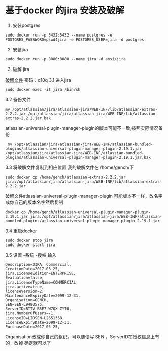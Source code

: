 # 基于docker 的jira 安装及破解
1. 安装postgres
```
sudo docker run -p 5432:5432 --name postgres -e POSTGRES_PASSWORD=pswd4jira -e POSTGRES_USER=jira -d postgres
```
2. 安装jira

```
sudo docker run -p 8080:8080 --name jira -d ansi/jira
```
3. 破解 jira

[破解文件](http://pan.baidu.com/s/1dEXwA21) 密码：d10q
3.1 进入jira
```
sudo docker exec -it jira /bin/sh
```
3.2 备份文件


```
mv /opt/atlassian/jira/atlassian-jira/WEB-INF/lib/atlassian-extras-2.2.2.jar /opt/atlassian/jira/atlassian-jira/WEB-INF/lib/atlassian-extras-2.2.2.jar.bak
```
atlassian-universal-plugin-manager-plugin的版本可能不一致,按照实际情况备份
```
 mv /opt/atlassian/jira/atlassian-jira/WEB-INF/atlassian-bundled-plugins/atlassian-universal-plugin-manager-plugin-2.19.1.jar /opt/atlassian/jira/atlassian-jira/WEB-INF/atlassian-bundled-plugins/atlassian-universal-plugin-manager-plugin-2.19.1.jar.bak

```
3.3 将破解文件复制到相应位置
我的破解文件在 /home/gench/下

```
sudo docker cp /home/gench/atlassian-extras-2.2.2.jar jira:/opt/atlassian/jira/atlassian-jira/WEB-INF/lib/atlassian-extras-2.2.2.jar
```
破解文件atlassian-universal-plugin-manager-plugin 可能版本不一样，改名字成你自己的版本名字然后复制
```
docker cp /home/gench/atlassian-universal-plugin-manager-plugin-2.19.1.jar jira:/opt/atlassian/jira/atlassian-jira/WEB-INF/atlassian-bundled-plugins/atlassian-universal-plugin-manager-plugin-2.19.1.jar
```
3.4 重启docker

```
sudo docker stop jira
sudo docker start jira
```
3.5 
设置 -系统 -授权
输入

```
Description=JIRA: Commercial,
CreationDate=2017-03-25,
jira.LicenseEdition=ENTERPRISE,
Evaluation=false,
jira.LicenseTypeName=COMMERCIAL,
jira.active=true,
licenseVersion=2,
MaintenanceExpiryDate=2099-12-31,
Organisation=GENCH,
SEN=SEN-L9480575,
ServerID=BTTV-B5E7-W7QX-ZYT0,
jira.NumberOfUsers=-1,
LicenseID=LIDSEN-L2651368,
LicenseExpiryDate=2099-12-31,
PurchaseDate=2017-05-25,
```
Organisation改成你自己的组织，可以随便写
SEN ，ServerID在授权信息上有的，改掉 确定就可以了







